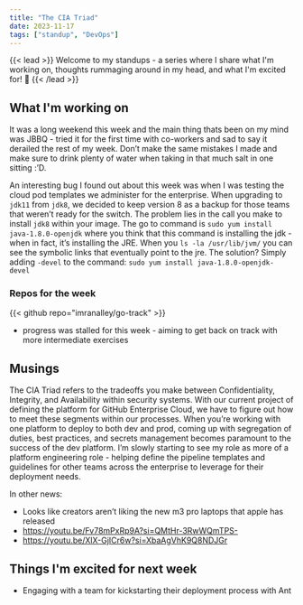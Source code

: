 ```yaml
---
title: "The CIA Triad"
date: 2023-11-17
tags: ["standup", "DevOps"]
---
```

{{< lead >}}
Welcome to my standups - a series where I share what I'm working on, thoughts rummaging around in my head, and what I'm excited for! 🚀 
{{< /lead >}}

## What I'm working on

It was a long weekend this week and the main thing thats been on my mind was JBBQ - tried it for the first time with co-workers and sad to say it derailed the rest of my week. Don’t make the same mistakes I made and make sure to drink plenty of water when taking in that much salt in one sitting :’D.

An interesting bug I found out about this week was when I was testing the cloud pod templates we administer for the enterprise. When upgrading to `jdk11` from `jdk8`, we decided to keep version 8 as a backup for those teams that weren’t ready for the switch. The problem lies in the call you make to install `jdk8` within your image. The go to command is `sudo yum install java-1.8.0-openjdk` where you think that this command is installing the jdk - when in fact, it’s installing the JRE. When you `ls -la /usr/lib/jvm/` you can see the symbolic links that eventually point to the jre. The solution? Simply adding `-devel` to the command: `sudo yum install java-1.8.0-openjdk-devel`

### Repos for the week

{{< github repo="imranalley/go-track" >}}
* progress was stalled for this week - aiming to get back on track with more intermediate exercises

## Musings

The CIA Triad refers to the tradeoffs you make between Confidentiality, Integrity, and Availability within security systems. With our current project of defining the platform for GitHub Enterprise Cloud, we have to figure out how to meet these segments within our processes. When you’re working with one platform to deploy to both dev and prod, coming up with segregation of duties, best practices, and secrets management becomes paramount to the success of the dev platform. I’m slowly starting to see my role as more of a platform engineering role - helping define the pipeline templates and guidelines for other teams across the enterprise to leverage for their deployment needs.  


In other news:
* Looks like creators aren’t liking the new m3 pro laptops that apple has released
* https://youtu.be/Fv78mPxRp9A?si=QMtHr-3RwWQmTPS-
* https://youtu.be/XlX-GjICr6w?si=XbaAgVhK9Q8NDJGr 

## Things I'm excited for next week

* Engaging with a team for kickstarting their deployment process with Ant


